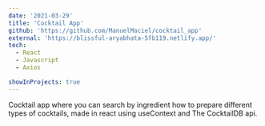 ```yaml
---
date: '2021-03-29'
title: 'Cocktail App'
github: 'https://github.com/ManuelMaciel/cocktail_app'
external: 'https://blissful-aryabhata-5fb119.netlify.app/'
tech:
  - React
  - Javascript
  - Axios

showInProjects: true
---
```


Cocktail app where you can search by ingredient how to prepare different types of cocktails, made in react using useContext and The CocktailDB api.
